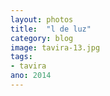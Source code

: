 ```yaml
---
layout: photos
title:  "l de luz"
category: blog
image: tavira-13.jpg
tags:
- tavira
ano: 2014
---
```




